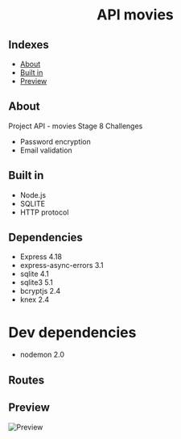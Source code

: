 <h1 align="center">API movies</h1>

## Indexes

- [About](#about)
- [Built in](#built_in)
- [Preview](#preview)
  <br>

## About <a name="about"></a>

Project API - movies Stage 8
Challenges

- Password encryption
- Email validation

## Built in <a name="built_in"></a>

- Node.js
- SQLITE
- HTTP protocol

## Dependencies

- Express 4.18
- express-async-errors 3.1
- sqlite 4.1
- sqlite3 5.1
- bcryptjs 2.4
- knex 2.4

# Dev dependencies

- nodemon 2.0

## Routes

## Preview <a name="preview"></a>

<img src="/nvl8/projeto2/imgs/Page1.png" alt="Preview"/>
